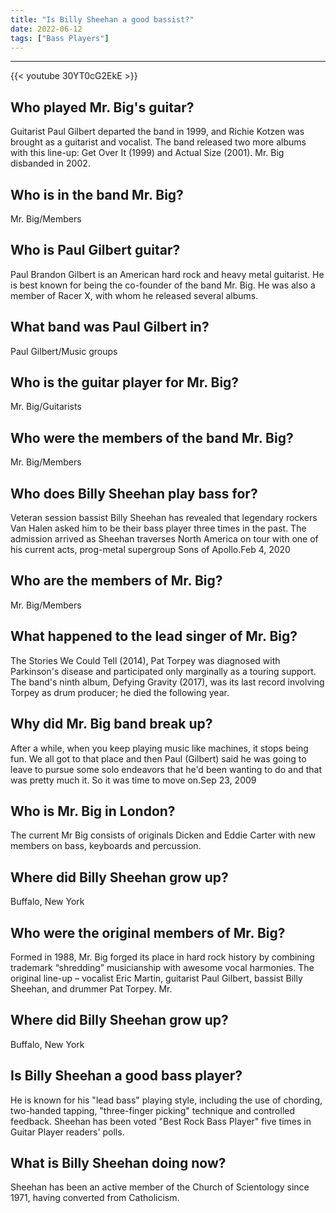 ```yaml
---
title: "Is Billy Sheehan a good bassist?"
date: 2022-06-12
tags: ["Bass Players"]
---
```


---
{{< youtube 30YT0cG2EkE >}}
## Who played Mr. Big's guitar?
Guitarist Paul Gilbert departed the band in 1999, and Richie Kotzen was brought as a guitarist and vocalist. The band released two more albums with this line-up: Get Over It (1999) and Actual Size (2001). Mr. Big disbanded in 2002.

## Who is in the band Mr. Big?
Mr. Big/Members

## Who is Paul Gilbert guitar?
Paul Brandon Gilbert is an American hard rock and heavy metal guitarist. He is best known for being the co-founder of the band Mr. Big. He was also a member of Racer X, with whom he released several albums.

## What band was Paul Gilbert in?
Paul Gilbert/Music groups

## Who is the guitar player for Mr. Big?
Mr. Big/Guitarists

## Who were the members of the band Mr. Big?
Mr. Big/Members

## Who does Billy Sheehan play bass for?
Veteran session bassist Billy Sheehan has revealed that legendary rockers Van Halen asked him to be their bass player three times in the past. The admission arrived as Sheehan traverses North America on tour with one of his current acts, prog-metal supergroup Sons of Apollo.Feb 4, 2020

## Who are the members of Mr. Big?
Mr. Big/Members

## What happened to the lead singer of Mr. Big?
The Stories We Could Tell (2014), Pat Torpey was diagnosed with Parkinson's disease and participated only marginally as a touring support. The band's ninth album, Defying Gravity (2017), was its last record involving Torpey as drum producer; he died the following year.

## Why did Mr. Big band break up?
After a while, when you keep playing music like machines, it stops being fun. We all got to that place and then Paul (Gilbert) said he was going to leave to pursue some solo endeavors that he'd been wanting to do and that was pretty much it. So it was time to move on.Sep 23, 2009

## Who is Mr. Big in London?
The current Mr Big consists of originals Dicken and Eddie Carter with new members on bass, keyboards and percussion.

## Where did Billy Sheehan grow up?
Buffalo, New York

## Who were the original members of Mr. Big?
Formed in 1988, Mr. Big forged its place in hard rock history by combining trademark “shredding” musicianship with awesome vocal harmonies. The original line-up – vocalist Eric Martin, guitarist Paul Gilbert, bassist Billy Sheehan, and drummer Pat Torpey. Mr.

## Where did Billy Sheehan grow up?
Buffalo, New York

## Is Billy Sheehan a good bass player?
He is known for his "lead bass" playing style, including the use of chording, two-handed tapping, "three-finger picking" technique and controlled feedback. Sheehan has been voted "Best Rock Bass Player" five times in Guitar Player readers' polls.

## What is Billy Sheehan doing now?
Sheehan has been an active member of the Church of Scientology since 1971, having converted from Catholicism.

